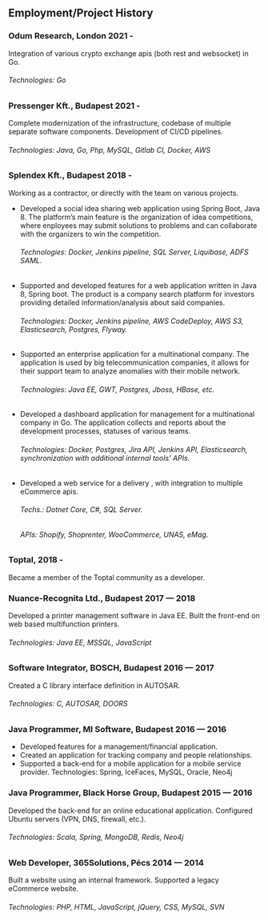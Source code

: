 ## Employment/Project History

### Odum Research, London 2021 -
Integration of various crypto exchange apis (both rest and websocket) in Go.
###### Technologies: Go

### Pressenger Kft., Budapest 2021 - 
Complete modernization of the infrastructure, codebase of multiple separate software components.
Development of CI/CD pipelines.
###### Technologies: Java, Go, Php, MySQL, Gitlab CI, Docker, AWS

### Splendex Kft., Budapest 2018 - 
Working as a contractor, or directly with the team on various projects.

- Developed a social idea sharing web application using Spring Boot, Java 8. The platform’s main feature is the organization of idea competitions, where enployees may submit solutions to problems and can collaborate with the organizers to win the competition.
  ###### Technologies: Docker, Jenkins pipeline, SQL Server, Liquibase, ADFS SAML. 
- Supported and developed features for a web application written in Java 8, Spring boot.
  The product is a company search platform for investors providing detailed information/analysis about said companies.
  ###### Technologies: Docker, Jenkins pipeline, AWS CodeDeploy, AWS S3, Elasticsearch, Postgres, Flyway.
- Supported an enterprise application for a multinational company.
  The application is used by big telecommunication companies, 
  it allows for their support team to analyze anomalies with their mobile network.
  ###### Technologies: Java EE, GWT, Postgres, Jboss, HBase, etc.
- Developed a dashboard application for management for a multinational company in Go.
  The application collects and reports about the development processes, statuses of various teams.
  ###### Technologies: Docker, Postgres, Jira API, Jenkins API, Elasticsearch, synchronization with additional internal tools' APIs.
- Developed a web service for a delivery , with integration to multiple eCommerce apis.
  ###### Techs.: Dotnet Core, C#, SQL Server.
  ###### APIs: Shopify, Shoprenter, WooCommerce, UNAS, eMag.

### Toptal, 2018 -
Became a member of the Toptal community as a developer.

### Nuance-Recognita  Ltd., Budapest 2017 — 2018
Developed a printer management software in Java EE.
Built the front-end on web based multifunction printers.
###### Technologies: Java EE, MSSQL, JavaScript

### Software Integrator, BOSCH, Budapest 2016 — 2017
Created a C library interface definition in AUTOSAR.
###### Technologies: C, AUTOSAR, DOORS

### Java Programmer, MI Software, Budapest 2016 — 2016
- Developed features for a management/financial application.
- Created an application for tracking company and people relationships.
- Supported a back-end for a mobile application for a mobile service provider.
Technologies: Spring, IceFaces, MySQL, Oracle, Neo4j
### Java Programmer, Black Horse Group, Budapest 2015 — 2016
Developed the back-end for an online educational application.
Configured Ubuntu servers (VPN, DNS, firewall, etc.).
###### Technologies: Scala, Spring, MongoDB, Redis, Neo4j
### Web Developer, 365Solutions, Pécs 2014 — 2014
Built a website using an internal framework. Supported a legacy eCommerce website.
###### Technologies: PHP, HTML, JavaScript, jQuery, CSS, MySQL, SVN
